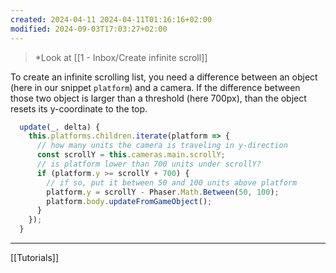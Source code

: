 ```yaml
---
created: 2024-04-11 2024-04-11T01:16:16+02:00
modified: 2024-09-03T17:03:27+02:00
---
```

>*Look at [[1 - Inbox/Create infinite scroll]]

To create an infinite scrolling list, you need a difference between an object (here in our snippet `platform`) and a camera. If the difference between those two object is larger than a threshold (here 700px), than the object resets its y-coordinate to the top.

```js
  update(_, delta) {
    this.platforms.children.iterate(platform => {
      // how many units the camera is traveling in y-direction
      const scrollY = this.cameras.main.scrollY;
      // is platform lower than 700 units under scrollY?
      if (platform.y >= scrollY + 700) {
        // if so, put it between 50 and 100 units above platform
        platform.y = scrollY - Phaser.Math.Between(50, 100);
        platform.body.updateFromGameObject();
      }
    });
  }
```

---

[[Tutorials]]
